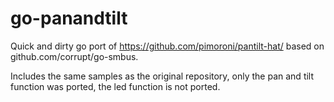 # go-panandtilt

Quick and dirty go port of https://github.com/pimoroni/pantilt-hat/ based on github.com/corrupt/go-smbus.

Includes the same samples as the original repository,
only the pan and tilt function was ported, the led function is not ported.

